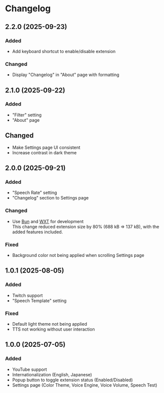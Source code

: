 # Changelog

## 2.2.0 (2025-09-23)
### Added
- Add keyboard shortcut to enable/disable extension
### Changed
- Display "Changelog" in "About" page with formatting

## 2.1.0 (2025-09-22)
### Added
- "Filter" setting
- "About" page
## Changed
- Make Settings page UI consistent
- Increase contrast in dark theme

## 2.0.0 (2025-09-21)
### Added
- "Speech Rate" setting
- "Changelog" section to Settings page
### Changed
- Use [Bun](https://bun.com) and [WXT](https://wxt.dev) for development  
  This change reduced extension size by 80% (688 kB => 137 kB), with the added features included.
### Fixed
- Background color not being applied when scrolling Settings page

## 1.0.1 (2025-08-05)
### Added
- Twitch support
- "Speech Template" setting
### Fixed
- Default light theme not being applied
- TTS not working without user interaction

## 1.0.0 (2025-07-05)
### Added
- YouTube support
- Internationalization (English, Japanese)
- Popup button to toggle extension status (Enabled/Disabled)
- Settings page (Color Theme, Voice Engine, Voice Volume, Speech Test)
